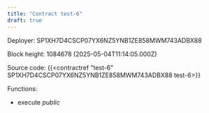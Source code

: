 ```yaml
---
title: "Contract test-6"
draft: true
---
```

Deployer: SP1XH7D4CSCP07YX6NZ5YNB1ZE858MWM743ADBX88


 



Block height: 1084678 (2025-05-04T11:14:05.000Z)

Source code: {{<contractref "test-6" SP1XH7D4CSCP07YX6NZ5YNB1ZE858MWM743ADBX88 test-6>}}

Functions:

* execute _public_
